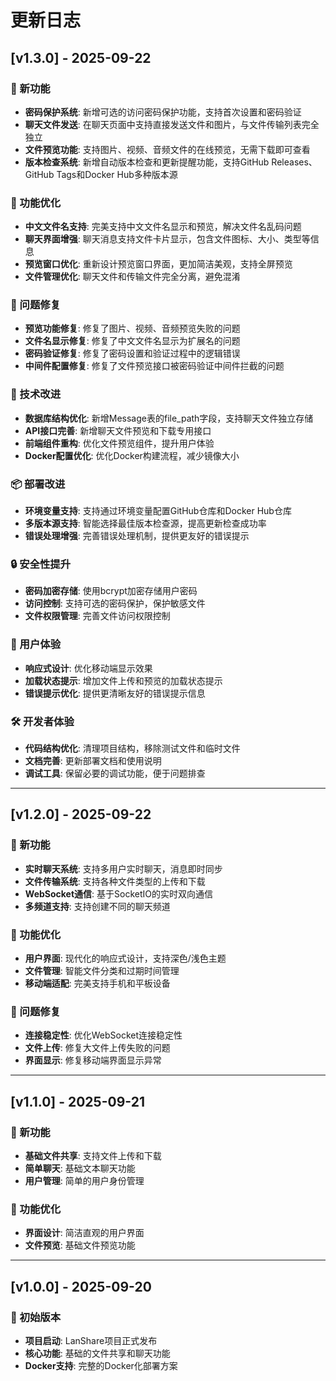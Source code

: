 # 更新日志

## [v1.3.0] - 2025-09-22

### 🎉 新功能
- **密码保护系统**: 新增可选的访问密码保护功能，支持首次设置和密码验证
- **聊天文件发送**: 在聊天页面中支持直接发送文件和图片，与文件传输列表完全独立
- **文件预览功能**: 支持图片、视频、音频文件的在线预览，无需下载即可查看
- **版本检查系统**: 新增自动版本检查和更新提醒功能，支持GitHub Releases、GitHub Tags和Docker Hub多种版本源

### 🔧 功能优化
- **中文文件名支持**: 完美支持中文文件名显示和预览，解决文件名乱码问题
- **聊天界面增强**: 聊天消息支持文件卡片显示，包含文件图标、大小、类型等信息
- **预览窗口优化**: 重新设计预览窗口界面，更加简洁美观，支持全屏预览
- **文件管理优化**: 聊天文件和传输文件完全分离，避免混淆

### 🐛 问题修复
- **预览功能修复**: 修复了图片、视频、音频预览失败的问题
- **文件名显示修复**: 修复了中文文件名显示为扩展名的问题
- **密码验证修复**: 修复了密码设置和验证过程中的逻辑错误
- **中间件配置修复**: 修复了文件预览接口被密码验证中间件拦截的问题

### 🚀 技术改进
- **数据库结构优化**: 新增Message表的file_path字段，支持聊天文件独立存储
- **API接口完善**: 新增聊天文件预览和下载专用接口
- **前端组件重构**: 优化文件预览组件，提升用户体验
- **Docker配置优化**: 优化Docker构建流程，减少镜像大小

### 📦 部署改进
- **环境变量支持**: 支持通过环境变量配置GitHub仓库和Docker Hub仓库
- **多版本源支持**: 智能选择最佳版本检查源，提高更新检查成功率
- **错误处理增强**: 完善错误处理机制，提供更友好的错误提示

### 🔒 安全性提升
- **密码加密存储**: 使用bcrypt加密存储用户密码
- **访问控制**: 支持可选的密码保护，保护敏感文件
- **文件权限管理**: 完善文件访问权限控制

### 📱 用户体验
- **响应式设计**: 优化移动端显示效果
- **加载状态提示**: 增加文件上传和预览的加载状态提示
- **错误提示优化**: 提供更清晰友好的错误提示信息

### 🛠️ 开发者体验
- **代码结构优化**: 清理项目结构，移除测试文件和临时文件
- **文档完善**: 更新部署文档和使用说明
- **调试工具**: 保留必要的调试功能，便于问题排查

---

## [v1.2.0] - 2025-09-22

### 🎉 新功能
- **实时聊天系统**: 支持多用户实时聊天，消息即时同步
- **文件传输系统**: 支持各种文件类型的上传和下载
- **WebSocket通信**: 基于SocketIO的实时双向通信
- **多频道支持**: 支持创建不同的聊天频道

### 🔧 功能优化
- **用户界面**: 现代化的响应式设计，支持深色/浅色主题
- **文件管理**: 智能文件分类和过期时间管理
- **移动端适配**: 完美支持手机和平板设备

### 🐛 问题修复
- **连接稳定性**: 优化WebSocket连接稳定性
- **文件上传**: 修复大文件上传失败的问题
- **界面显示**: 修复移动端界面显示异常

---

## [v1.1.0] - 2025-09-21

### 🎉 新功能
- **基础文件共享**: 支持文件上传和下载
- **简单聊天**: 基础文本聊天功能
- **用户管理**: 简单的用户身份管理

### 🔧 功能优化
- **界面设计**: 简洁直观的用户界面
- **文件预览**: 基础文件预览功能

---

## [v1.0.0] - 2025-09-20

### 🎉 初始版本
- **项目启动**: LanShare项目正式发布
- **核心功能**: 基础的文件共享和聊天功能
- **Docker支持**: 完整的Docker化部署方案
